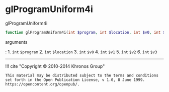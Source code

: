 # glProgramUniform4i
glProgramUniform4i

```php
function glProgramUniform4i(int $program, int $location, int $v0, int $v1, int $v2, int $v3) : void
```



arguments

:    1. `int` `$program` 
    2. `int` `$location` 
    3. `int` `$v0` 
    4. `int` `$v1` 
    5. `int` `$v2` 
    6. `int` `$v3` 



---
     

!!! cite "Copyright © 2010-2014 Khronos Group"

    This material may be distributed subject to the terms and conditions set forth in the Open Publication License, v 1.0, 8 June 1999. https://opencontent.org/openpub/.